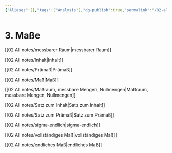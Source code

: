```yaml
---
{"Aliases":[],"tags":["Analysis"],"dg-publish":true,"permalink":"/02-all-notes/3-masse/","dgHomeLink":true,"dgPassFrontmatter":true}
---
```


# 3. Maße
[[02 All notes/messbarer Raum|messbarer Raum]]

[[02 All notes/Inhalt|Inhalt]]

[[02 All notes/Prämaß|Prämaß]]

[[02 All notes/Maß|Maß]]

[[02 All notes/Maßraum, messbare Mengen, Nullmengen|Maßraum, messbare Mengen, Nullmengen]]

[[02 All notes/Satz zum Inhalt|Satz zum Inhalt]]

[[02 All notes/Satz zum Prämaß|Satz zum Prämaß]]

[[02 All notes/sigma-endlich|sigma-endlich]]

[[02 All notes/vollständiges Maß|vollständiges Maß]]

[[02 All notes/endliches Maß|endliches Maß]]